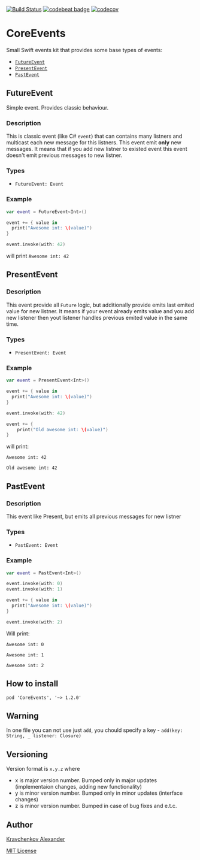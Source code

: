 [![Build Status](https://travis-ci.org/surfstudio/CoreEvents.svg?branch=master)](https://travis-ci.org/surfstudio/CoreEvents)
[![codebeat badge](https://codebeat.co/badges/4ced5e8d-8d44-4111-81df-0fb2012cbbb1)](https://codebeat.co/projects/github-com-surfstudio-coreevents-master)
[![codecov](https://codecov.io/gh/surfstudio/CoreEvents/branch/master/graph/badge.svg)](https://codecov.io/gh/surfstudio/CoreEvents)

# CoreEvents
Small Swift events kit that provides some base types of events:
- [`FutureEvent`](#futureevent)
- [`PresentEvent`](#presentevent)
- [`PastEvent`](#pastevent)

## FutureEvent

Simple event. 
Provides classic behaviour.

### Description

This is classic event (like C# `event`) that can contains many listners and multicast each new message for this listners.
This event emit **only** new messages. It means that if you add new listner to existed event this event doesn't emit previous messages to new listner.

### Types
- `FutureEvent: Event`

### Example

```swift
var event = FutureEvent<Int>()

event += { value in
  print("Awesome int: \(value)")
}

event.invoke(with: 42)

```

will print `Awesome int: 42`

## PresentEvent

### Description

This event provide all `Future` logic, but additionally provide emits last emited value for new listner.
It means if your event already emits value and you add new listener then yout listener handles previous emited value in the same time.

### Types
- `PresentEvent: Event`

### Example

```swift
var event = PresentEvent<Int>()

event += { value in
  print("Awesome int: \(value)")
}

event.invoke(with: 42)

event += {
    print("Old awesome int: \(value)")
}

```

will print:

`Awesome int: 42`

`Old awesome int: 42`

## PastEvent

### Description

This event like Present, but emits all previous messages for new listner

### Types

- `PastEvent: Event`

### Example

```swift
var event = PastEvent<Int>()

event.invoke(with: 0)
event.invoke(with: 1)

event += { value in
  print("Awesome int: \(value)")
}

event.invoke(with: 2)

```

Will print:

`Awesome int: 0`

`Awesome int: 1`
 
`Awesome int: 2`

## How to install

`pod 'CoreEvents', '~> 1.2.0'`

## Warning 

In one file you can not use just `add`, you chould specify a key - `add(key: String, _ listener: Closure)`

## Versioning

Version format is `x.y.z` where
- x is major version number. Bumped only in major updates (implementaion changes, adding new functionality)
- y is minor version number. Bumped only in minor updates (interface changes)
- z is minor version number. Bumped in case of bug fixes and e.t.c.

## Author

[Kravchenkov Alexander](https://github.com/LastSprint)

[MIT License](https://github.com/surfstudio/CoreEvents/blob/master/LICENSE)
